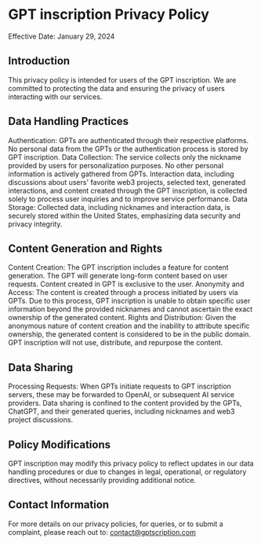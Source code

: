 # GPT inscription Privacy Policy

Effective Date: January 29, 2024

## Introduction

This privacy policy is intended for users of the GPT inscription. We are committed to protecting the data and ensuring the privacy of users interacting with our services.

## Data Handling Practices

Authentication: GPTs are authenticated through their respective platforms. No personal data from the GPTs or the authentication process is stored by GPT inscription.
Data Collection: The service collects only the nickname provided by users for personalization purposes. No other personal information is actively gathered from GPTs. Interaction data, including discussions about users' favorite web3 projects, selected text, generated interactions, and content created through the GPT inscription, is collected solely to process user inquiries and to improve service performance.
Data Storage: Collected data, including nicknames and interaction data, is securely stored within the United States, emphasizing data security and privacy integrity.

## Content Generation and Rights

Content Creation: The GPT inscription includes a feature for content generation. The GPT will generate long-form content based on user requests. Content created in GPT is exclusive to the user.
Anonymity and Access: The content is created through a process initiated by users via GPTs. Due to this process, GPT inscription is unable to obtain specific user information beyond the provided nicknames and cannot ascertain the exact ownership of the generated content.
Rights and Distribution: Given the anonymous nature of content creation and the inability to attribute specific ownership, the generated content is considered to be in the public domain. GPT inscription will not use, distribute, and repurpose the content.

## Data Sharing

Processing Requests: When GPTs initiate requests to GPT inscription servers, these may be forwarded to OpenAI, or subsequent AI service providers. Data sharing is confined to the content provided by the GPTs, ChatGPT, and their generated queries, including nicknames and web3 project discussions.

## Policy Modifications

GPT inscription may modify this privacy policy to reflect updates in our data handling procedures or due to changes in legal, operational, or regulatory directives, without necessarily providing additional notice.

## Contact Information

For more details on our privacy policies, for queries, or to submit a complaint, please reach out to:
contact@gptscription.com

